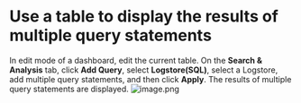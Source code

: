 # Use a table to display the results of multiple query statements

In edit mode of a dashboard, edit the current table. On the **Search & Analysis** tab, click **Add Query**, select **Logstore(SQL)**, select a Logstore, add multiple query statements, and then click **Apply**. The results of multiple query statements are displayed.
![image.png](/img/src/visulization/tablePro/multipleQuery/multipleQuery1.png)
